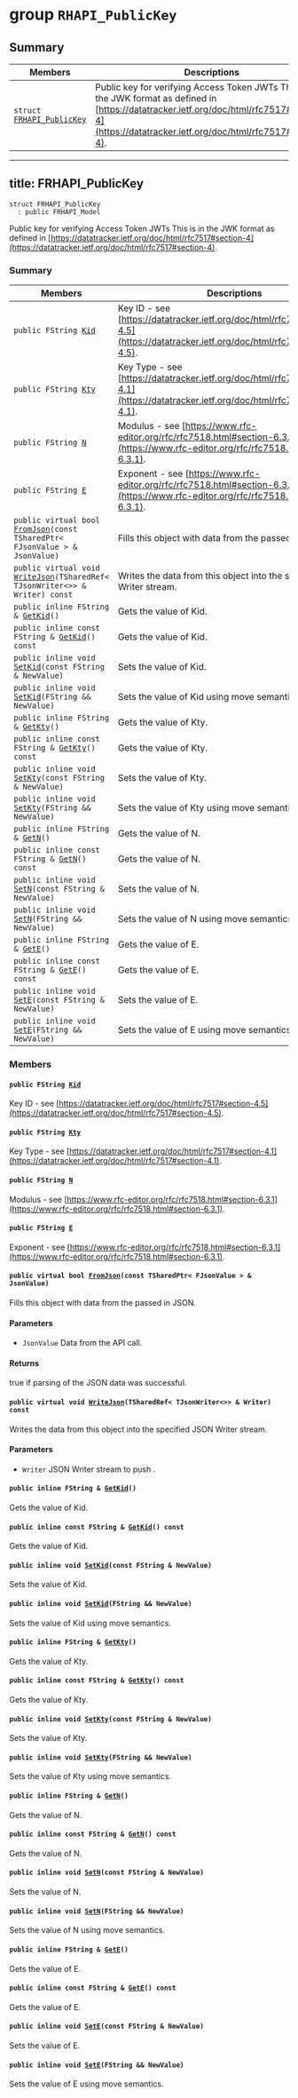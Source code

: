 # group `RHAPI_PublicKey` <a id="group__RHAPI__PublicKey"></a>

## Summary

 Members                        | Descriptions                                
--------------------------------|---------------------------------------------
`struct `[`FRHAPI_PublicKey`](#structFRHAPI__PublicKey) | Public key for verifying Access Token JWTs This is in the JWK format as defined in [https://datatracker.ietf.org/doc/html/rfc7517#section-4](https://datatracker.ietf.org/doc/html/rfc7517#section-4).

---
title: FRHAPI_PublicKey
---

```
struct FRHAPI_PublicKey
  : public FRHAPI_Model
```

Public key for verifying Access Token JWTs This is in the JWK format as defined in [https://datatracker.ietf.org/doc/html/rfc7517#section-4](https://datatracker.ietf.org/doc/html/rfc7517#section-4).

### Summary

 Members                        | Descriptions                                
--------------------------------|---------------------------------------------
`public FString `[`Kid`](#structFRHAPI__PublicKey_1a985410114ab7cd588e0d558f7fbfbf9a) | Key ID - see [https://datatracker.ietf.org/doc/html/rfc7517#section-4.5](https://datatracker.ietf.org/doc/html/rfc7517#section-4.5).
`public FString `[`Kty`](#structFRHAPI__PublicKey_1a5e3b2f22a39f6191ffeef87b61815224) | Key Type - see [https://datatracker.ietf.org/doc/html/rfc7517#section-4.1](https://datatracker.ietf.org/doc/html/rfc7517#section-4.1).
`public FString `[`N`](#structFRHAPI__PublicKey_1a1544c7fa9e970f9cdea72dca9f7278af) | Modulus - see [https://www.rfc-editor.org/rfc/rfc7518.html#section-6.3.1](https://www.rfc-editor.org/rfc/rfc7518.html#section-6.3.1).
`public FString `[`E`](#structFRHAPI__PublicKey_1ab0b9192d5c959bfef2be40a31dd112d3) | Exponent - see [https://www.rfc-editor.org/rfc/rfc7518.html#section-6.3.1](https://www.rfc-editor.org/rfc/rfc7518.html#section-6.3.1).
`public virtual bool `[`FromJson`](#structFRHAPI__PublicKey_1a74bd676552685bda8614b22ecd20c718)`(const TSharedPtr< FJsonValue > & JsonValue)` | Fills this object with data from the passed in JSON.
`public virtual void `[`WriteJson`](#structFRHAPI__PublicKey_1ae8974f18e6d1ab41af0bf3ff53772026)`(TSharedRef< TJsonWriter<>> & Writer) const` | Writes the data from this object into the specified JSON Writer stream.
`public inline FString & `[`GetKid`](#structFRHAPI__PublicKey_1a60335aab0338252e58f6c5685ef338f0)`()` | Gets the value of Kid.
`public inline const FString & `[`GetKid`](#structFRHAPI__PublicKey_1a6c78913f542bed2ac985f8a4c42860f7)`() const` | Gets the value of Kid.
`public inline void `[`SetKid`](#structFRHAPI__PublicKey_1ae7421daf261659b770dc322143a06ea0)`(const FString & NewValue)` | Sets the value of Kid.
`public inline void `[`SetKid`](#structFRHAPI__PublicKey_1ae68b732c26aca2b928e2b30006309ca5)`(FString && NewValue)` | Sets the value of Kid using move semantics.
`public inline FString & `[`GetKty`](#structFRHAPI__PublicKey_1a79925594fdedf7e4ef6a7ecace06535c)`()` | Gets the value of Kty.
`public inline const FString & `[`GetKty`](#structFRHAPI__PublicKey_1aa5681183d52a03df416cf243d208ea25)`() const` | Gets the value of Kty.
`public inline void `[`SetKty`](#structFRHAPI__PublicKey_1a16c1162f8cf9157058dda2f2bbe8c5a7)`(const FString & NewValue)` | Sets the value of Kty.
`public inline void `[`SetKty`](#structFRHAPI__PublicKey_1aea924bd0baa85466f0cf0afc42e90ad9)`(FString && NewValue)` | Sets the value of Kty using move semantics.
`public inline FString & `[`GetN`](#structFRHAPI__PublicKey_1a99ec123987afff8a97cb4299b0e7b1ae)`()` | Gets the value of N.
`public inline const FString & `[`GetN`](#structFRHAPI__PublicKey_1a5ed9ccc83530f2d2ceb797742ee42477)`() const` | Gets the value of N.
`public inline void `[`SetN`](#structFRHAPI__PublicKey_1a5afdae0606801fe31f511a2218d5db74)`(const FString & NewValue)` | Sets the value of N.
`public inline void `[`SetN`](#structFRHAPI__PublicKey_1af1dc6469856f3025c7790fd59bdf6196)`(FString && NewValue)` | Sets the value of N using move semantics.
`public inline FString & `[`GetE`](#structFRHAPI__PublicKey_1ad23e8627ed6d0f3acf51ae00f3a291b9)`()` | Gets the value of E.
`public inline const FString & `[`GetE`](#structFRHAPI__PublicKey_1ad6e984160eb9de3a3fe4cda34b837827)`() const` | Gets the value of E.
`public inline void `[`SetE`](#structFRHAPI__PublicKey_1ad018d48e96651b8283cb071b1c6475f0)`(const FString & NewValue)` | Sets the value of E.
`public inline void `[`SetE`](#structFRHAPI__PublicKey_1a4b1b5f31e9690405b40a4af5694d702b)`(FString && NewValue)` | Sets the value of E using move semantics.

### Members

#### `public FString `[`Kid`](#structFRHAPI__PublicKey_1a985410114ab7cd588e0d558f7fbfbf9a) <a id="structFRHAPI__PublicKey_1a985410114ab7cd588e0d558f7fbfbf9a"></a>

Key ID - see [https://datatracker.ietf.org/doc/html/rfc7517#section-4.5](https://datatracker.ietf.org/doc/html/rfc7517#section-4.5).

#### `public FString `[`Kty`](#structFRHAPI__PublicKey_1a5e3b2f22a39f6191ffeef87b61815224) <a id="structFRHAPI__PublicKey_1a5e3b2f22a39f6191ffeef87b61815224"></a>

Key Type - see [https://datatracker.ietf.org/doc/html/rfc7517#section-4.1](https://datatracker.ietf.org/doc/html/rfc7517#section-4.1).

#### `public FString `[`N`](#structFRHAPI__PublicKey_1a1544c7fa9e970f9cdea72dca9f7278af) <a id="structFRHAPI__PublicKey_1a1544c7fa9e970f9cdea72dca9f7278af"></a>

Modulus - see [https://www.rfc-editor.org/rfc/rfc7518.html#section-6.3.1](https://www.rfc-editor.org/rfc/rfc7518.html#section-6.3.1).

#### `public FString `[`E`](#structFRHAPI__PublicKey_1ab0b9192d5c959bfef2be40a31dd112d3) <a id="structFRHAPI__PublicKey_1ab0b9192d5c959bfef2be40a31dd112d3"></a>

Exponent - see [https://www.rfc-editor.org/rfc/rfc7518.html#section-6.3.1](https://www.rfc-editor.org/rfc/rfc7518.html#section-6.3.1).

#### `public virtual bool `[`FromJson`](#structFRHAPI__PublicKey_1a74bd676552685bda8614b22ecd20c718)`(const TSharedPtr< FJsonValue > & JsonValue)` <a id="structFRHAPI__PublicKey_1a74bd676552685bda8614b22ecd20c718"></a>

Fills this object with data from the passed in JSON.

#### Parameters
* `JsonValue` Data from the API call.

#### Returns
true if parsing of the JSON data was successful.

#### `public virtual void `[`WriteJson`](#structFRHAPI__PublicKey_1ae8974f18e6d1ab41af0bf3ff53772026)`(TSharedRef< TJsonWriter<>> & Writer) const` <a id="structFRHAPI__PublicKey_1ae8974f18e6d1ab41af0bf3ff53772026"></a>

Writes the data from this object into the specified JSON Writer stream.

#### Parameters
* `Writer` JSON Writer stream to push .

#### `public inline FString & `[`GetKid`](#structFRHAPI__PublicKey_1a60335aab0338252e58f6c5685ef338f0)`()` <a id="structFRHAPI__PublicKey_1a60335aab0338252e58f6c5685ef338f0"></a>

Gets the value of Kid.

#### `public inline const FString & `[`GetKid`](#structFRHAPI__PublicKey_1a6c78913f542bed2ac985f8a4c42860f7)`() const` <a id="structFRHAPI__PublicKey_1a6c78913f542bed2ac985f8a4c42860f7"></a>

Gets the value of Kid.

#### `public inline void `[`SetKid`](#structFRHAPI__PublicKey_1ae7421daf261659b770dc322143a06ea0)`(const FString & NewValue)` <a id="structFRHAPI__PublicKey_1ae7421daf261659b770dc322143a06ea0"></a>

Sets the value of Kid.

#### `public inline void `[`SetKid`](#structFRHAPI__PublicKey_1ae68b732c26aca2b928e2b30006309ca5)`(FString && NewValue)` <a id="structFRHAPI__PublicKey_1ae68b732c26aca2b928e2b30006309ca5"></a>

Sets the value of Kid using move semantics.

#### `public inline FString & `[`GetKty`](#structFRHAPI__PublicKey_1a79925594fdedf7e4ef6a7ecace06535c)`()` <a id="structFRHAPI__PublicKey_1a79925594fdedf7e4ef6a7ecace06535c"></a>

Gets the value of Kty.

#### `public inline const FString & `[`GetKty`](#structFRHAPI__PublicKey_1aa5681183d52a03df416cf243d208ea25)`() const` <a id="structFRHAPI__PublicKey_1aa5681183d52a03df416cf243d208ea25"></a>

Gets the value of Kty.

#### `public inline void `[`SetKty`](#structFRHAPI__PublicKey_1a16c1162f8cf9157058dda2f2bbe8c5a7)`(const FString & NewValue)` <a id="structFRHAPI__PublicKey_1a16c1162f8cf9157058dda2f2bbe8c5a7"></a>

Sets the value of Kty.

#### `public inline void `[`SetKty`](#structFRHAPI__PublicKey_1aea924bd0baa85466f0cf0afc42e90ad9)`(FString && NewValue)` <a id="structFRHAPI__PublicKey_1aea924bd0baa85466f0cf0afc42e90ad9"></a>

Sets the value of Kty using move semantics.

#### `public inline FString & `[`GetN`](#structFRHAPI__PublicKey_1a99ec123987afff8a97cb4299b0e7b1ae)`()` <a id="structFRHAPI__PublicKey_1a99ec123987afff8a97cb4299b0e7b1ae"></a>

Gets the value of N.

#### `public inline const FString & `[`GetN`](#structFRHAPI__PublicKey_1a5ed9ccc83530f2d2ceb797742ee42477)`() const` <a id="structFRHAPI__PublicKey_1a5ed9ccc83530f2d2ceb797742ee42477"></a>

Gets the value of N.

#### `public inline void `[`SetN`](#structFRHAPI__PublicKey_1a5afdae0606801fe31f511a2218d5db74)`(const FString & NewValue)` <a id="structFRHAPI__PublicKey_1a5afdae0606801fe31f511a2218d5db74"></a>

Sets the value of N.

#### `public inline void `[`SetN`](#structFRHAPI__PublicKey_1af1dc6469856f3025c7790fd59bdf6196)`(FString && NewValue)` <a id="structFRHAPI__PublicKey_1af1dc6469856f3025c7790fd59bdf6196"></a>

Sets the value of N using move semantics.

#### `public inline FString & `[`GetE`](#structFRHAPI__PublicKey_1ad23e8627ed6d0f3acf51ae00f3a291b9)`()` <a id="structFRHAPI__PublicKey_1ad23e8627ed6d0f3acf51ae00f3a291b9"></a>

Gets the value of E.

#### `public inline const FString & `[`GetE`](#structFRHAPI__PublicKey_1ad6e984160eb9de3a3fe4cda34b837827)`() const` <a id="structFRHAPI__PublicKey_1ad6e984160eb9de3a3fe4cda34b837827"></a>

Gets the value of E.

#### `public inline void `[`SetE`](#structFRHAPI__PublicKey_1ad018d48e96651b8283cb071b1c6475f0)`(const FString & NewValue)` <a id="structFRHAPI__PublicKey_1ad018d48e96651b8283cb071b1c6475f0"></a>

Sets the value of E.

#### `public inline void `[`SetE`](#structFRHAPI__PublicKey_1a4b1b5f31e9690405b40a4af5694d702b)`(FString && NewValue)` <a id="structFRHAPI__PublicKey_1a4b1b5f31e9690405b40a4af5694d702b"></a>

Sets the value of E using move semantics.

